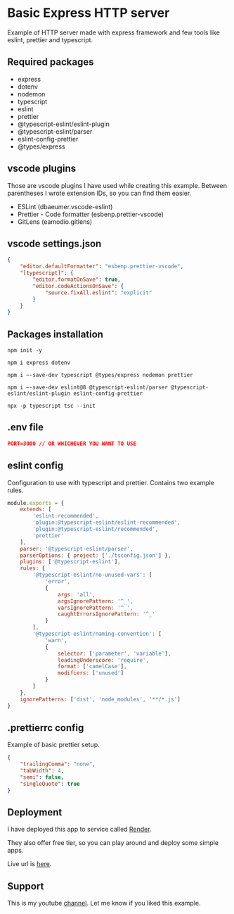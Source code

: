 # Basic Express HTTP server

Example of HTTP server made with express framework and few tools like eslint, prettier and typescript.

## Required packages

-   express
-   dotenv
-   nodemon
-   typescript
-   eslint
-   prettier
-   @typescript-eslint/eslint-plugin
-   @typescript-eslint/parser
-   eslint-config-prettier
-   @types/express

## vscode plugins

Those are vscode plugins I have used while creating this example.
Between parentheses I wrote extension IDs, so you can find them easier.

-   ESLint (dbaeumer.vscode-eslint)
-   Prettier - Code formatter (esbenp.prettier-vscode)
-   GitLens (eamodio.gitlens)

## vscode settings.json

```json
{
    "editor.defaultFormatter": "esbenp.prettier-vscode",
    "[typescript]": {
        "editor.formatOnSave": true,
        "editor.codeActionsOnSave": {
            "source.fixAll.eslint": "explicit"
        }
    }
}
```

## Packages installation

```shell
npm init -y

npm i express dotenv

npm i —-save-dev typescript @types/express nodemon prettier

npm i —-save-dev eslint@8 @typescript-eslint/parser @typescript-eslint/eslint-plugin eslint-config-prettier

npx -p typescript tsc --init
```

## .env file

```json
PORT=3000 // OR WHICHEVER YOU WANT TO USE
```

## eslint config

Configuration to use with typescript and prettier. Contains two example rules.

```javascript
module.exports = {
    extends: [
        'eslint:recommended',
        'plugin:@typescript-eslint/eslint-recommended',
        'plugin:@typescript-eslint/recommended',
        'prettier'
    ],
    parser: '@typescript-eslint/parser',
    parserOptions: { project: ['./tsconfig.json'] },
    plugins: ['@typescript-eslint'],
    rules: {
        '@typescript-eslint/no-unused-vars': [
            'error',
            {
                args: 'all',
                argsIgnorePattern: '^_',
                varsIgnorePattern: '^_',
                caughtErrorsIgnorePattern: '^_'
            }
        ],
        '@typescript-eslint/naming-convention': [
            'warn',
            {
                selector: ['parameter', 'variable'],
                leadingUnderscore: 'require',
                format: ['camelCase'],
                modifiers: ['unused']
            }
        ]
    },
    ignorePatterns: ['dist', 'node_modules', '**/*.js']
}
```

## .prettierrc config

Example of basic prettier setup.

```json
{
    "trailingComma": "none",
    "tabWidth": 4,
    "semi": false,
    "singleQuote": true
}
```

## Deployment

I have deployed this app to service called [Render](https://render.com/register).

They also offer free tier, so you can play around and deploy some simple apps.

Live url is [here](https://express-http-tnjz.onrender.com).

## Support

This is my youtube [channel](https://www.youtube.com/channel/UCCBoahZ21JQ3wClmEeWqzUg).
Let me know if you liked this example.
